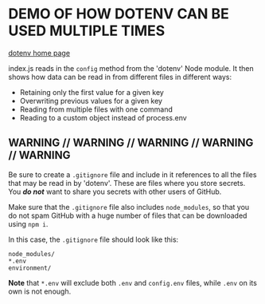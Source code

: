 # DEMO OF HOW DOTENV CAN BE USED MULTIPLE TIMES #

[dotenv home page](https://www.npmjs.com/package/dotenv)


index.js reads in the `config` method from the 'dotenv' Node module. It then shows how data can be read in from different files in different ways:

* Retaining only the first value for a given key
* Overwriting previous values for a given key
* Reading from multiple files with one command
* Reading to a custom object instead of process.env

## WARNING // WARNING // WARNING // WARNING // WARNING ##
Be sure to create a `.gitignore` file and include in it references to all the files that may be read in by 'dotenv'.
These are files where you store secrets. You ***do not*** want to share you secrets with other users of GitHub.

Make sure that the `.gitignore` file also includes `node_modules`, so that you do not spam GitHub with a huge number of files that can be downloaded using `npm i`.

In this case, the `.gitignore` file should look like this:

```
node_modules/
*.env
environment/
```

**Note** that `*.env` will exclude both `.env` and `config.env` files, while `.env` on its own is not enough.